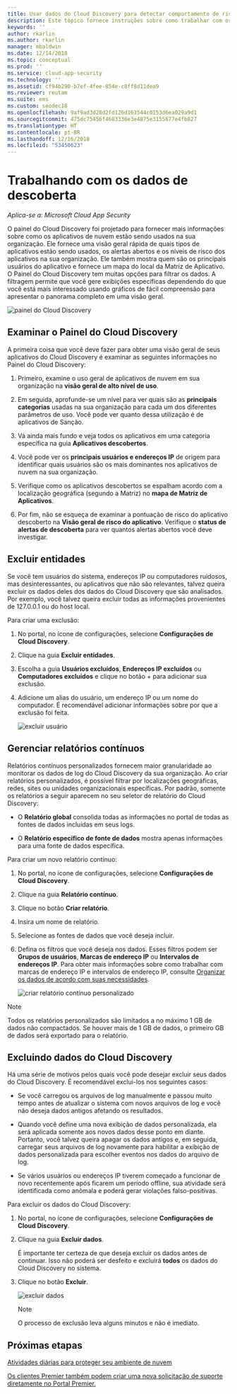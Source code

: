 ```yaml
---
title: Usar dados do Cloud Discovery para detectar comportamento de risco – Cloud App Security | Microsoft Docs
description: Este tópico fornece instruções sobre como trabalhar com os dados do Cloud Discovery, incluindo trabalhar com a pontuação de risco do aplicativo.
keywords: ''
author: rkarlin
ms.author: rkarlin
manager: mbaldwin
ms.date: 12/14/2018
ms.topic: conceptual
ms.prod: ''
ms.service: cloud-app-security
ms.technology: ''
ms.assetid: cf94b290-b7ef-4fee-854e-c8ff8d11dea9
ms.reviewer: reutam
ms.suite: ems
ms.custom: seodec18
ms.openlocfilehash: 9af9ad3d28d2fd126d163544c0153d6ea029a9d1
ms.sourcegitcommit: 475dc75456f4683336e3e4875e3155677e4fb827
ms.translationtype: HT
ms.contentlocale: pt-BR
ms.lasthandoff: 12/16/2018
ms.locfileid: "53450623"
---
```

# <a name="working-with-discovery-data"></a>Trabalhando com os dados de descoberta

*Aplica-se a: Microsoft Cloud App Security*

O painel do Cloud Discovery foi projetado para fornecer mais informações sobre como os aplicativos de nuvem estão sendo usados na sua organização. Ele fornece uma visão geral rápida de quais tipos de aplicativos estão sendo usados, os alertas abertos e os níveis de risco dos aplicativos na sua organização. Ele também mostra quem são os principais usuários do aplicativo e fornece um mapa do local da Matriz de Aplicativo. O Painel do Cloud Discovery tem muitas opções para filtrar os dados. A filtragem permite que você gere exibições específicas dependendo do que você está mais interessado usando gráficos de fácil compreensão para apresentar o panorama completo em uma visão geral.

![painel do Cloud Discovery](./media/cloud-discovery-dashboard.png)

## <a name="review-the-cloud-discovery-dashboard"></a>Examinar o Painel do Cloud Discovery

A primeira coisa que você deve fazer para obter uma visão geral de seus aplicativos do Cloud Discovery é examinar as seguintes informações no Painel do Cloud Discovery:
 
1. Primeiro, examine o uso geral de aplicativos de nuvem em sua organização na **visão geral de alto nível de uso**.

2. Em seguida, aprofunde-se um nível para ver quais são as **principais categorias** usadas na sua organização para cada um dos diferentes parâmetros de uso. Você pode ver quanto dessa utilização é de aplicativos de Sanção.

3. Vá ainda mais fundo e veja todos os aplicativos em uma categoria específica na guia **Aplicativos descobertos**.

4. Você pode ver os **principais usuários e endereços IP** de origem para identificar quais usuários são os mais dominantes nos aplicativos de nuvem na sua organização.
5. Verifique como os aplicativos descobertos se espalham acordo com a localização geográfica (segundo a Matriz) no **mapa de Matriz de Aplicativos**.

6. Por fim, não se esqueça de examinar a pontuação de risco do aplicativo descoberto na **Visão geral de risco do aplicativo**. Verifique o **status de alertas de descoberta** para ver quantos alertas abertos você deve investigar.

## <a name="exclude-entities"></a>Excluir entidades

Se você tem usuários do sistema, endereços IP ou computadores ruidosos, mas desinteressantes, ou aplicativos que não são relevantes, talvez queira excluir os dados deles dos dados do Cloud Discovery que são analisados. Por exemplo, você talvez queira excluir todas as informações provenientes de 127.0.0.1 ou do host local.  
  
Para criar uma exclusão:  
  
1. No portal, no ícone de configurações, selecione **Configurações de Cloud Discovery**.  
2. Clique na guia **Excluir entidades**.  
3. Escolha a guia **Usuários excluídos**, **Endereços IP excluídos** ou **Computadores excluídos** e clique no botão + para adicionar sua exclusão.
4. Adicione um alias do usuário, um endereço IP ou um nome do computador. É recomendável adicionar informações sobre por que a exclusão foi feita.
  
     ![excluir usuário](./media/exclude-user.png "excluir usuário")  

## <a name="manage-continuous-reports"></a>Gerenciar relatórios contínuos

Relatórios contínuos personalizados fornecem maior granularidade ao monitorar os dados de log do Cloud Discovery da sua organização. Ao criar relatórios personalizados, é possível filtrar por localizações geográficas, redes, sites ou unidades organizacionais específicas. Por padrão, somente os relatórios a seguir aparecem no seu seletor de relatório do Cloud Discovery:  
  
- O **Relatório global** consolida todas as informações no portal de todas as fontes de dados incluídas em seus logs.  
  
- O **Relatório específico de fonte de dados** mostra apenas informações para uma fonte de dados específica.  
  
Para criar um novo relatório contínuo:  
  
1. No portal, no ícone de configurações, selecione **Configurações de Cloud Discovery**.  
  
2. Clique na guia **Relatório contínuo**.  
  
3. Clique no botão **Criar relatório**.  
  
4. Insira um nome de relatório.  
  
5. Selecione as fontes de dados que você deseja incluir.  
  
6. Defina os filtros que você deseja nos dados. Esses filtros podem ser **Grupos de usuários**, **Marcas de endereço IP** ou **Intervalos de endereços IP**. Para obter mais informações sobre como trabalhar com marcas de endereço IP e intervalos de endereço IP, consulte [Organizar os dados de acordo com suas necessidades](ip-tags.md).  
  
    ![criar relatório contínuo personalizado](./media/create-custom-continuous-report.png) 

> [!NOTE]
> Todos os relatórios personalizados são limitados a no máximo 1 GB de dados não compactados. Se houver mais de 1 GB de dados, o primeiro GB de dados será exportado para o relatório.

## <a name="deleting-cloud-discovery-data"></a>Excluindo dados do Cloud Discovery

Há uma série de motivos pelos quais você pode desejar excluir seus dados do Cloud Discovery. É recomendável exclui-los nos seguintes casos:  
  
- Se você carregou os arquivos de log manualmente e passou muito tempo antes de atualizar o sistema com novos arquivos de log e você não deseja dados antigos afetando os resultados.  
  
- Quando você define uma nova exibição de dados personalizada, ela será aplicada somente aos novos dados desse ponto em diante. Portanto, você talvez queira apagar os dados antigos e, em seguida, carregar seus arquivos de log novamente para habilitar a exibição de dados personalizada para escolher eventos nos dados do arquivo de log.  
  
- Se vários usuários ou endereços IP tiverem começado a funcionar de novo recentemente após ficarem um período offline, sua atividade será identificada como anômala e poderá gerar violações falso-positivas.  
  
Para excluir os dados do Cloud Discovery:  
  
1. No portal, no ícone de configurações, selecione **Configurações de Cloud Discovery**.  
  
2. Clique na guia **Excluir dados**.  
  
    É importante ter certeza de que deseja excluir os dados antes de continuar. Isso não poderá ser desfeito e excluirá **todos** os dados do Cloud Discovery no sistema.  
  
3. Clique no botão **Excluir**.  
  
    ![excluir dados](./media/delete-data.png "excluir dados")  
  
   > [!NOTE]  
   >  O processo de exclusão leva alguns minutos e não é imediato.


 
## <a name="next-steps"></a>Próximas etapas

[Atividades diárias para proteger seu ambiente de nuvem](daily-activities-to-protect-your-cloud-environment.md)   

[Os clientes Premier também podem criar uma nova solicitação de suporte diretamente no Portal Premier.](https://premier.microsoft.com/)  
  
  